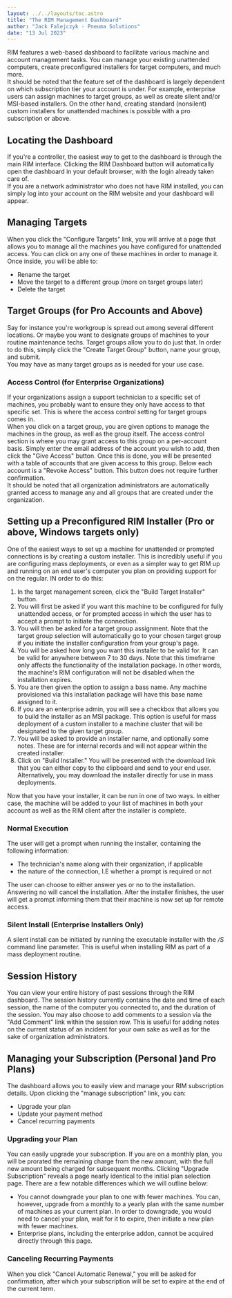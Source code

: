 ```yaml
---
layout: ../../layouts/toc.astro
title: "The RIM Management Dashboard"
author: "Jack Falejczyk - Pneuma Solutions"
date: "13 Jul 2023"
---
```

RIM features a  web-based dashboard to facilitate various machine and account management tasks. You can manage your existing unattended computers, create preconfigured installers for target computers, and much more.  
It should be noted that the feature set of the dashboard is largely dependent on which subscription tier your account is under. For example, enterprise users can assign machines to target groups, as well as create silent and/or MSI-based installers. On the other hand, creating standard (nonsilent) custom installers for unattended machines is possible with a pro subscription or above.
## Locating the Dashboard
If you're a controller, the easiest way to get to the dashboard is through the main RIM interface. Clicking the RIM Dashboard button will automatically open the dashboard in your default browser, with the login already taken care of.  
If you are a network administrator who does not have RIM installed, you can simply log into your account on the RIM website and your dashboard will appear.
## Managing Targets
When you click the "Configure Targets" link, you will arrive at a page that allows you to manage all the machines you have configured for unattended access. You can click on any one of these machines in order to manage it. Once inside, you will be able to:
* Rename the target
* Move the target to a different group (more on target groups later)
* Delete the target
<!-- end -->
## Target Groups (for Pro Accounts and Above)
Say for instance you're workgroup is spread out among several different locations. Or maybe you want to designate groups of machines to your routine maintenance techs. Target groups allow you to do just that. In order to do this, simply click the "Create Target Group" button, name your group, and submit.  
You may have as many target groups as is needed for your use case. 
### Access Control (for Enterprise Organizations)
If your organizations assign a support technician to a specific set of machines, you probably want to ensure they only have access to that specific set. This is where the access control setting for target groups comes in.  
When you click on a target group, you are given options to manage the machines in the group, as well as the group itself. The access control section is where you may grant access to this group on a per-account basis. Simply enter the email address of the account you wish to add, then click the "Give Access" button. Once this is done, you will be presented with a table of accounts that are given access to this group. Below each account is a "Revoke Access" button. This button does not require further confirmation.  
It should be noted that all organization administrators are automatically granted access to manage any and all groups that are created under the organization.
## Setting up a Preconfigured RIM Installer (Pro or above, Windows targets only)
One of the easiest ways to set up a machine for unattended or prompted connections is by creating a custom installer. This is incredibly useful if you are configuring mass deployments, or even as a simpler way to get RIM up and running on an end user's computer you plan on providing support for on the regular.
IN order to do this:
1. In the target management screen, click the "Build Target Installer" button.
1. You will first be asked if you want this machine to be configured for fully unattended access, or for prompted access in which the user has to accept a prompt to initiate the connection.
1. You will then be asked for a target group assignment. Note that the target group selection will automatically go to your chosen target group if you initiate the installer configuration from your group's page.
1. You will be asked how long you want this installer to be valid for. It can be valid for anywhere between 7 to 30 days. Note that this timeframe only affects the functionality of the installation package. In other words, the machine's RIM configuration will not be disabled when the installation expires.
1. You are then given the option to assign a bass name. Any machine provisioned via this installation package will have this base name assigned to it.
1. If you are an enterprise admin, you will see a checkbox that allows you to build the installer as an MSI package. This option is useful for mass deployment of a custom installer to a machine cluster that will be designated to the given target group.
1. You will be asked to provide an installer name, and optionally some notes. These are for internal records and will not appear within the created installer.
1. Click on "Build Installer." You will be presented with the download link that you can either copy to the clipboard and send to your end user. Alternatively, you may download the installer directly for use in mass deployments.
<!-- end -->
Now that you have your installer, it can be run in one of two ways. In either case, the machine will be added to your list of machines in both your account as well as the RIM client after the installer is complete.
### Normal Execution
The user will get a prompt when running the installer, containing the following information:
* The technician's name along with their organization, if applicable
* the nature of the connection, I.E whether a prompt is required or not
<!-- end -->
The user can choose to either answer yes or no to the installation. Answering no will cancel the installation. After the installer finishes, the user will get a prompt informing them that their machine is now set up for remote access.
### Silent Install (Enterprise Installers Only)
A silent install can be initiated by running the executable installer with the */S* command line parameter. This is useful when installing RIM as part of a mass deployment routine.
## Session History
You can view your entire history of past sessions through the RIM dashboard. The session history currently contains the date and time of each session, the name of the computer you connected to, and the duration of the session. You may also choose to add comments to a session via the "Add Comment" link within the session row. This is useful for adding notes on the current status of an incident for your own sake as well as for the sake of organization administrators.
## Managing your Subscription (Personal )and Pro Plans)
The dashboard allows you to easily view and manage your RIM subscription details. Upon clicking the "manage subscription" link, you can:
* Upgrade your plan
* Update your payment method
* Cancel recurring payments
<!-- end -->
### Upgrading your Plan
You can easily upgrade your subscription. If you are on a monthly plan, you will be prorated the remaining charge from the new amount, with the full new amount being charged for subsequent months. Clicking "Upgrade Subscription" reveals a page nearly identical to the initial plan selection page. There are a few notable differences which we will outline below:
* You cannot downgrade your plan to one with fewer machines. You can, however, upgrade from a monthly to a yearly plan with the same number of machines as your current plan. In order to downgrade, you would need to cancel your plan, wait for it to expire, then initiate a new plan with fewer machines.
* Enterprise plans, including the enterprise addon, cannot be acquired directly through this page.
<!-- end -->
### Canceling Recurring Payments
When you click "Cancel Automatic Renewal," you will be asked for confirmation, after which your subscription will be set to expire at the end of the current term.